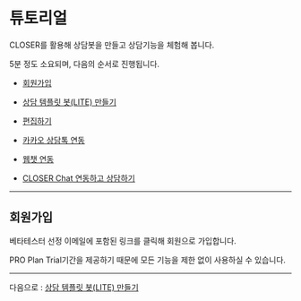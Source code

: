 # 튜토리얼

CLOSER를 활용해 상담봇을 만들고 상담기능을 체험해 봅니다.

5분 정도 소요되며, 다음의 순서로 진행됩니다.

* [회원가입](/tutorial.md)

* [상담 템플릿 봇\(LITE\) 만들기](/tutorial/c0c1-b2f4-d15c-d50c-b9bf-bd0728-lite-b9cc-b4e4-ae30.md)

* [편집하기](/tutorial/d3b8-c9d1-d558-ae30.md)

* [카카오 상담톡 연동](/tutorial/ce74-ce74-c624-c0c1-b2f4-d1a1-c5f0-b3d9.md)

* [웹챗 연동](/tutorial/c6f9-cc57-c5f0-b3d9.md)

* [CLOSER Chat 연동하고 상담하기](/tutorial/closer-chat-c5f0-b3d9.md)

---

## 회원가입

베타테스터 선정 이메일에 포함된 링크를 클릭해 회원으로 가입합니다.

PRO Plan Trial기간을 제공하기 때문에 모든 기능을 제한 없이 사용하실 수 있습니다.



---

다음으로 : [상담 템플릿 봇\(LITE\) 만들기](/tutorial/c0c1-b2f4-d15c-d50c-b9bf-bd0728-lite-b9cc-b4e4-ae30.md)

